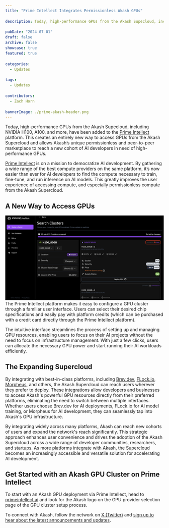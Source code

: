 ```yaml
---
title: "Prime Intellect Integrates Permissionless Akash GPUs"

description: Today, high-performance GPUs from the Akash Supecloud, including NVIDIA H100, A100, and more, have been added to the Prime Intellect platform.

pubDate: "2024-07-01"
draft: false
archive: false
showcase: true
featured: true

categories:
  - Updates

tags:
  - Updates
  
contributors:
  - Zach Horn

bannerImage: ./prime-akash-header.png
---
```

Today, high-performance GPUs from the Akash Supecloud, including NVIDIA H100, A100, and more, have been added to the [Prime Intellect](https://www.primeintellect.ai/) platform. This creates an entirely new way to access GPUs from the Akash Supercloud and allows Akash’s unique permissionless and peer-to-peer marketplace to reach a new cohort of AI developers in need of high-performance GPUs.

[Prime Intellect](https://www.primeintellect.ai/) is on a mission to democratize AI development. By gathering a wide range of the best compute providers on the same platform, it’s now easier than ever for AI developers to find the compute necessary to train, fine-tune, and run inference on AI models. This greatly improves the user experience of accessing compute, and especially permissionless compute from the Akash Supercloud.

## A New Way to Access GPUs
![Akash H100 GPUs on Prime Intellect](./prime-intellect-1.png)
The Prime Intellect platform makes it easy to configure a GPU cluster through a familiar user interface. Users can select their desired chip specifications and easily pay with platform credits (which can be purchased with a credit card directly through the Prime Intellect platform). 

The intuitive interface streamlines the process of setting up and managing GPU resources, enabling users to focus on their AI projects without the need to focus on infrastructure management. With just a few clicks, users can allocate the necessary GPU power and start running their AI workloads efficiently.

## The Expanding Supercloud
By integrating with best-in-class platforms, including [Brev.dev](https://akash.network/blog/brev-dev-leverages-akash-networks-permissionless-gpu-infrastructure-to-seamlessly-scale/), [FLock.io](https://akash.network/blog/decentralized-ai-model-training-on-akash-with-flockio/), [Morpheus](https://mor.org/), and others, the Akash Supercloud can reach users wherever they prefer to deploy. These integrations allow developers and businesses to access Akash's powerful GPU resources directly from their preferred platforms, eliminating the need to switch between multiple interfaces. Whether users choose Brev.dev for AI deployments, FLock.io for AI model training, or Morpheus for AI development, they can seamlessly tap into Akash's GPU infrastructure.

By integrating widely across many platforms, Akash can reach new cohorts of users and expand the network's reach significantly. This strategic approach enhances user convenience and drives the adoption of the Akash Supercloud across a wide range of developer communities, researchers, and startups. As more platforms integrate with Akash, the Supercloud becomes an increasingly accessible and versatile solution for accelerating AI development.

## Get Started with an Akash GPU Cluster on Prime Intellect
To start with an Akash GPU deployment via Prime Intellect, head to [primeintellect.ai](http://primeintellect.ai) and look for the Akash logo on the GPU provider selection page of the GPU cluster setup process. 

To connect with Akash, follow the network on [X (Twitter)](https://x.com/akashnet_) and [sign up to hear about the latest announcements and updates](https://akt.fyi/3kpRwVM).